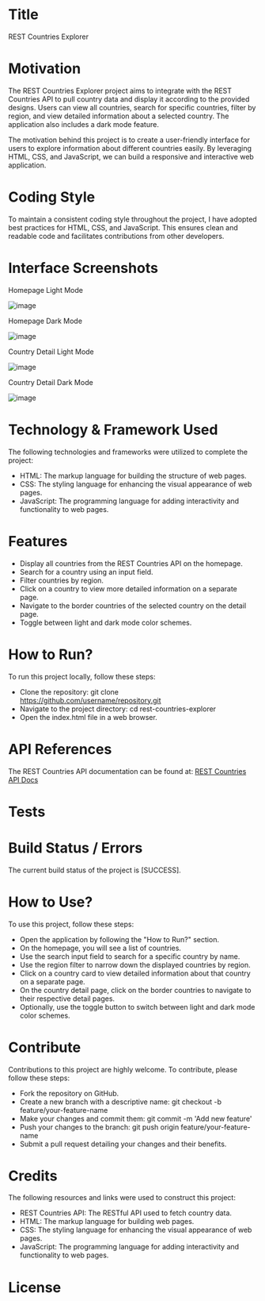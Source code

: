 # Title
REST Countries Explorer


# Motivation
The REST Countries Explorer project aims to integrate with the REST Countries API to pull country data and display it according to the provided designs. Users can view all countries, search for specific countries, filter by region, and view detailed information about a selected country. The application also includes a dark mode feature. 

The motivation behind this project is to create a user-friendly interface for users to explore information about different countries easily. By leveraging HTML, CSS, and JavaScript, we can build a responsive and interactive web application.


# Coding Style
To maintain a consistent coding style throughout the project, I have adopted best practices for HTML, CSS, and JavaScript. This ensures clean and readable code and facilitates contributions from other developers.


# Interface Screenshots


Homepage Light Mode

![image](https://github.com/Rimsha-Zulfiqar/FE-Code-Challenge/assets/130629335/805bf2f6-863e-4e3a-8be0-7908c351eb9d)


Homepage Dark Mode

![image](https://github.com/Rimsha-Zulfiqar/FE-Code-Challenge/assets/130629335/8a29226c-9df0-4358-ab02-a71f78b65984)


Country Detail Light Mode

![image](https://github.com/Rimsha-Zulfiqar/FE-Code-Challenge/assets/130629335/dbfdfd03-20e8-4658-88d6-1fc6f0093079)


Country Detail Dark Mode

![image](https://github.com/Rimsha-Zulfiqar/FE-Code-Challenge/assets/130629335/79c1fd54-c262-4fdc-84d6-166b608a8566)



# Technology & Framework Used
The following technologies and frameworks were utilized to complete the project:

* HTML: The markup language for building the structure of web pages.
* CSS: The styling language for enhancing the visual appearance of web pages.
* JavaScript: The programming language for adding interactivity and functionality to web pages.


# Features
* Display all countries from the REST Countries API on the homepage.
* Search for a country using an input field.
* Filter countries by region.
* Click on a country to view more detailed information on a separate page.
* Navigate to the border countries of the selected country on the detail page.
* Toggle between light and dark mode color schemes.


# How to Run?
To run this project locally, follow these steps:

* Clone the repository: git clone https://github.com/username/repository.git
* Navigate to the project directory: cd rest-countries-explorer
* Open the index.html file in a web browser.


# API References
The REST Countries API documentation can be found at: [REST Countries API Docs](https://restcountries.com/)


# Tests



# Build Status / Errors
The current build status of the project is [SUCCESS]. 


# How to Use?
To use this project, follow these steps:

* Open the application by following the "How to Run?" section.
* On the homepage, you will see a list of countries.
* Use the search input field to search for a specific country by name.
* Use the region filter to narrow down the displayed countries by region.
* Click on a country card to view detailed information about that country on a separate page.
* On the country detail page, click on the border countries to navigate to their respective detail pages.
* Optionally, use the toggle button to switch between light and dark mode color schemes.


# Contribute
Contributions to this project are highly welcome. To contribute, please follow these steps:

* Fork the repository on GitHub.
* Create a new branch with a descriptive name: git checkout -b feature/your-feature-name
* Make your changes and commit them: git commit -m 'Add new feature'
* Push your changes to the branch: git push origin feature/your-feature-name
* Submit a pull request detailing your changes and their benefits.


# Credits
The following resources and links were used to construct this project:

* REST Countries API: The RESTful API used to fetch country data.
* HTML: The markup language for building web pages.
* CSS: The styling language for enhancing the visual appearance of web pages.
* JavaScript: The programming language for adding interactivity and functionality to web pages.


# License

